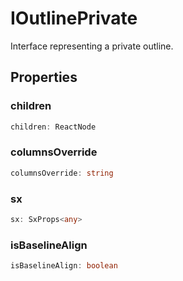 # IOutlinePrivate

Interface representing a private outline.

## Properties

### children

```ts
children: ReactNode
```

### columnsOverride

```ts
columnsOverride: string
```

### sx

```ts
sx: SxProps<any>
```

### isBaselineAlign

```ts
isBaselineAlign: boolean
```
